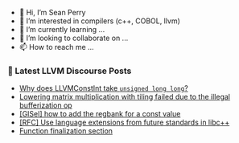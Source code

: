 - 👋 Hi, I’m Sean Perry
- 👀 I’m interested in compilers (c++, COBOL, llvm)
- 🌱 I’m currently learning ...
- 💞️ I’m looking to collaborate on ...
- 📫 How to reach me ...

<!---
s66perry/s66perry is a ✨ special ✨ repository because its `README.md` (this file) appears on your GitHub profile.
You can click the Preview link to take a look at your changes.
--->
### 📕 Latest LLVM Discourse Posts

<!-- DISCOURSE-LLVM:START -->
- [Why does LLVMConstInt take `unsigned long long`?](https://discourse.llvm.org/t/why-does-llvmconstint-take-unsigned-long-long/71900#post_1)
- [Lowering matrix multiplication with tiling failed due to the illegal bufferization op](https://discourse.llvm.org/t/lowering-matrix-multiplication-with-tiling-failed-due-to-the-illegal-bufferization-op/71876#post_4)
- [[GISel] how to add the regbank for a const value](https://discourse.llvm.org/t/gisel-how-to-add-the-regbank-for-a-const-value/71899#post_1)
- [[RFC] Use language extensions from future standards in libc++](https://discourse.llvm.org/t/rfc-use-language-extensions-from-future-standards-in-libc/71898#post_1)
- [Function finalization section](https://discourse.llvm.org/t/function-finalization-section/71888#post_16)
<!-- DISCOURSE-LLVM:END -->
